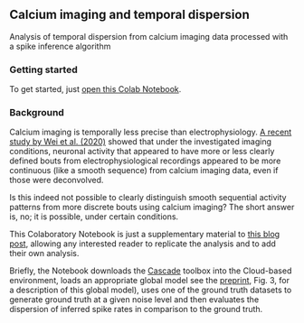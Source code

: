 ## Calcium imaging and temporal dispersion

Analysis of temporal dispersion from calcium imaging data processed with a spike inference algorithm

### Getting started

To get started, just [open this Colab Notebook](https://colab.research.google.com/github/PTRRupprecht/Calcium_imaging_and_temporal_dispersion/blob/main/Temporal_dispersion_of_activity_from_deconvolved_calcium_imaging.ipynb).

### Background

Calcium imaging is temporally less precise than electrophysiology. [A recent study by Wei et al. (2020)](https://journals.plos.org/ploscompbiol/article?id=10.1371/journal.pcbi.1008198) showed that under the investigated imaging conditions, neuronal activity that appeared to have more or less clearly defined bouts from electrophysiological recordings appeared to be more continuous (like a smooth sequence) from calcium imaging data, even if those were deconvolved.

Is this indeed not possible to clearly distinguish smooth sequential activity patterns from more discrete bouts using calcium imaging? The short answer is, no; it is possible, under certain conditions.

This Colaboratory Notebook is just a supplementary material to [this blog post](https://gcamp6f.com/2021/02/23/temporal-dispersion-of-spike-rates-from-deconvolved-calcium-imaging-data-with-cascade/), allowing any interested reader to replicate the analysis and to add their own analysis.

Briefly, the Notebook downloads the [Cascade](https://github.com/HelmchenLabSoftware/Cascade) toolbox into the Cloud-based environment, loads an appropriate global model see the [preprint](https://www.biorxiv.org/content/10.1101/2020.08.31.272450v2), Fig. 3, for a description of this global model), uses one of the ground truth datasets to generate ground truth at a given noise level and then evaluates the dispersion of inferred spike rates in comparison to the ground truth.
